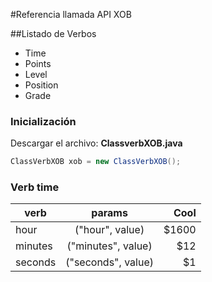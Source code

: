 #Referencia llamada API XOB

##Listado de Verbos

* Time
* Points
* Level
* Position
* Grade


### Inicialización

Descargar el archivo: **ClassverbXOB.java** 

```Java
ClassVerbXOB xob = new ClassVerbXOB();
```

### Verb time

| verb   	|      params      	|  Cool 	|
|----------	|:-------------:	|------:	|
| hour 	|  ("hour", value) 	| $1600 	|
| minutes 	|    ("minutes", value)   	|   $12 	|
| seconds 	| ("seconds", value) 	|    $1 	|
